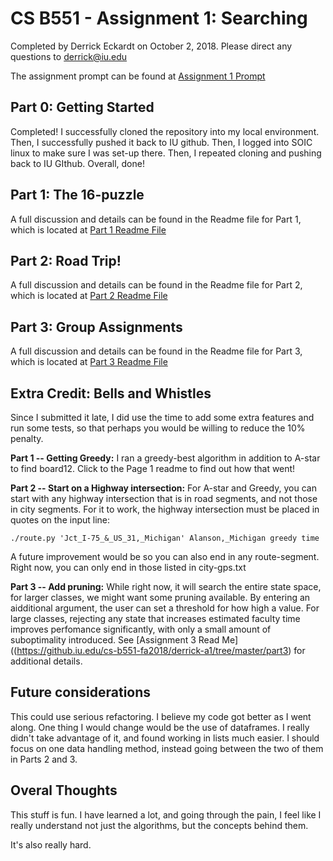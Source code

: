 # CS B551 - Assignment 1: Searching

Completed by Derrick Eckardt on October 2, 2018.  Please direct any questions to [derrick@iu.edu](mailto:derrick@iu.edu)

The assignment prompt can be found at [Assignment 1 Prompt](https://github.iu.edu/cs-b551-fa2018/derrick-a1/blob/master/a1-v2.pdf)

## Part 0: Getting Started

Completed!  I successfully cloned the repository into my local environment.  Then, I successfully pushed it back to IU github.  Then, I logged into SOIC linux to make sure I was set-up there.  Then, I repeated cloning and pushing back to IU GIthub.  Overall, done!

## Part 1: The 16-puzzle

A full discussion and details can be found in the Readme file for Part 1, which is located at [Part 1 Readme File](https://github.iu.edu/cs-b551-fa2018/derrick-a1/tree/master/part1)

## Part 2: Road Trip!

A full discussion and details can be found in the Readme file for Part 2, which is located at [Part 2 Readme File](https://github.iu.edu/cs-b551-fa2018/derrick-a1/tree/master/part2)

## Part 3: Group Assignments

A full discussion and details can be found in the Readme file for Part 3, which is located at [Part 3 Readme File](https://github.iu.edu/cs-b551-fa2018/derrick-a1/tree/master/part3)

## Extra Credit: Bells and Whistles

Since I submitted it late, I did use the time to add some extra features and run some tests, so that perhaps you would be willing to reduce the 10% penalty.

**Part 1 -- Getting Greedy:** I ran a greedy-best algorithm in addition to A-star to find board12.  Click to the Page 1 readme to find out how that went!

**Part 2 -- Start on a Highway intersection:** For A-star and Greedy, you can start with any highway intersection that is in road segments, and not those in city segments.  For it to work, the highway intersection must be placed in quotes on the input line:

    ./route.py 'Jct_I-75_&_US_31,_Michigan' Alanson,_Michigan greedy time

A future improvement would be so you can also end in any route-segment.  Right now, you can only end in those listed in city-gps.txt

**Part 3 -- Add pruning:** While right now, it will search the entire state space, for larger classes, we might want some pruning available.  By entering an aidditional argument, the user can set a threshold for how high a value.  For large classes, rejecting any state that increases estimated faculty time improves perfomance significantly, with only a small amount of suboptimality introduced.  See [Assignment 3 Read Me]((https://github.iu.edu/cs-b551-fa2018/derrick-a1/tree/master/part3) for additional details.

## Future considerations

This could use serious refactoring.  I believe my code got better as I went along.  One thing I would change would be the use of dataframes.  I really didn't take advantage of it, and found working in lists much easier.  I should focus on one data handling method, instead going between the two of them in Parts 2 and 3.

## Overal Thoughts

This stuff is fun.  I have learned a lot, and going through the pain, I feel like I really understand not just the algorithms, but the concepts behind them.

It's also really hard.